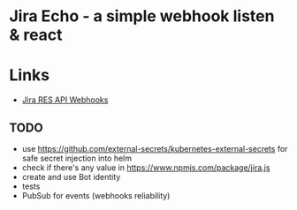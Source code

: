 # Jira Echo - a simple webhook listen & react

# Links
- [Jira RES API Webhooks](https://developer.atlassian.com/cloud/jira/platform/rest/v2/api-group-webhooks/#api-group-webhooks)

## TODO
- use https://github.com/external-secrets/kubernetes-external-secrets for safe secret injection into helm
- check if there's any value in https://www.npmjs.com/package/jira.js
- create and use Bot identity
- tests
- PubSub for events (webhooks reliability)
